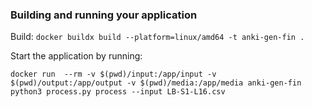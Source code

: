 ### Building and running your application

Build:
`docker buildx build --platform=linux/amd64 -t anki-gen-fin .`


Start the application by running:

`docker run  --rm -v $(pwd)/input:/app/input -v $(pwd)/output:/app/output -v $(pwd)/media:/app/media anki-gen-fin python3 process.py process --input LB-S1-L16.csv`



